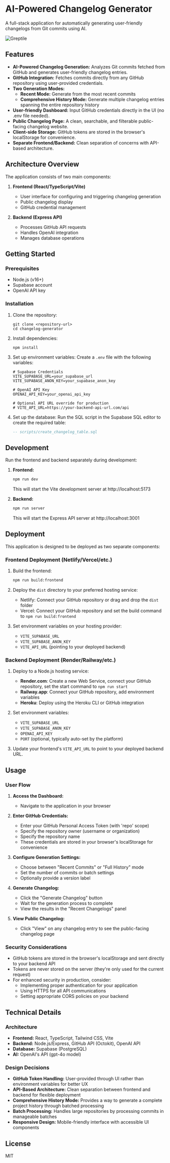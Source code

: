 # AI-Powered Changelog Generator

A full-stack application for automatically generating user-friendly changelogs from Git commits using AI.

![Greptile](https://prod-files-secure.s3.us-west-2.amazonaws.com/bf6af4dc-1413-4e62-ab50-02b018be0bc3/2792fa11-8feb-44d5-93ca-05a49b18ac12/Greptile_(16).png)

## Features

- **AI-Powered Changelog Generation:** Analyzes Git commits fetched from GitHub and generates user-friendly changelog entries.
- **GitHub Integration:** Fetches commits directly from any GitHub repository using user-provided credentials.
- **Two Generation Modes:**
  - **Recent Mode:** Generate from the most recent commits
  - **Comprehensive History Mode:** Generate multiple changelog entries spanning the entire repository history
- **User-friendly Dashboard:** Input GitHub credentials directly in the UI (no .env file needed).
- **Public Changelog Page:** A clean, searchable, and filterable public-facing changelog website.
- **Client-side Storage:** GitHub tokens are stored in the browser's localStorage for convenience.
- **Separate Frontend/Backend:** Clean separation of concerns with API-based architecture.

## Architecture Overview

The application consists of two main components:

1. **Frontend (React/TypeScript/Vite)**
   - User interface for configuring and triggering changelog generation
   - Public changelog display
   - GitHub credential management

2. **Backend (Express API)**
   - Processes GitHub API requests
   - Handles OpenAI integration
   - Manages database operations

## Getting Started

### Prerequisites

- Node.js (v16+)
- Supabase account
- OpenAI API key

### Installation

1. Clone the repository:
   ```
   git clone <repository-url>
   cd changelog-generator
   ```

2. Install dependencies:
   ```
   npm install
   ```

3. Set up environment variables:
   Create a `.env` file with the following variables:
   ```env
   # Supabase Credentials
   VITE_SUPABASE_URL=your_supabase_url
   VITE_SUPABASE_ANON_KEY=your_supabase_anon_key
   
   # OpenAI API Key
   OPENAI_API_KEY=your_openai_api_key
   
   # Optional API URL override for production
   # VITE_API_URL=https://your-backend-api-url.com/api
   ```

4. Set up the database:
   Run the SQL script in the Supabase SQL editor to create the required table:
   ```sql
   -- scripts/create_changelog_table.sql
   ```

## Development

Run the frontend and backend separately during development:

1. **Frontend:**
   ```bash
   npm run dev
   ```
   This will start the Vite development server at http://localhost:5173

2. **Backend:**
   ```bash
   npm run server
   ```
   This will start the Express API server at http://localhost:3001

## Deployment

This application is designed to be deployed as two separate components:

### Frontend Deployment (Netlify/Vercel/etc.)

1. Build the frontend:
   ```bash
   npm run build:frontend
   ```

2. Deploy the `dist` directory to your preferred hosting service:
   - Netlify: Connect your GitHub repository or drag and drop the `dist` folder
   - Vercel: Connect your GitHub repository and set the build command to `npm run build:frontend`

3. Set environment variables on your hosting provider:
   - `VITE_SUPABASE_URL`
   - `VITE_SUPABASE_ANON_KEY`
   - `VITE_API_URL` (pointing to your deployed backend)

### Backend Deployment (Render/Railway/etc.)

1. Deploy to a Node.js hosting service:
   - **Render.com**: Create a new Web Service, connect your GitHub repository, set the start command to `npm run start`
   - **Railway.app**: Connect your GitHub repository, add environment variables
   - **Heroku**: Deploy using the Heroku CLI or GitHub integration

2. Set environment variables:
   - `VITE_SUPABASE_URL`
   - `VITE_SUPABASE_ANON_KEY`
   - `OPENAI_API_KEY`
   - `PORT` (optional, typically auto-set by the platform)

3. Update your frontend's `VITE_API_URL` to point to your deployed backend URL.

## Usage

### User Flow

1. **Access the Dashboard:**
   - Navigate to the application in your browser

2. **Enter GitHub Credentials:**
   - Enter your GitHub Personal Access Token (with 'repo' scope)
   - Specify the repository owner (username or organization)
   - Specify the repository name
   - These credentials are stored in your browser's localStorage for convenience

3. **Configure Generation Settings:**
   - Choose between "Recent Commits" or "Full History" mode
   - Set the number of commits or batch settings
   - Optionally provide a version label

4. **Generate Changelog:**
   - Click the "Generate Changelog" button
   - Wait for the generation process to complete
   - View the results in the "Recent Changelogs" panel

5. **View Public Changelog:**
   - Click "View" on any changelog entry to see the public-facing changelog page

### Security Considerations

- GitHub tokens are stored in the browser's localStorage and sent directly to your backend API
- Tokens are never stored on the server (they're only used for the current request)
- For enhanced security in production, consider:
  - Implementing proper authentication for your application
  - Using HTTPS for all API communications
  - Setting appropriate CORS policies on your backend

## Technical Details

### Architecture

- **Frontend:** React, TypeScript, Tailwind CSS, Vite
- **Backend:** Node.js/Express, GitHub API (Octokit), OpenAI API
- **Database:** Supabase (PostgreSQL)
- **AI:** OpenAI's API (gpt-4o model)

### Design Decisions

- **GitHub Token Handling:** User-provided through UI rather than environment variables for better UX
- **API-Based Architecture:** Clean separation between frontend and backend for flexible deployment
- **Comprehensive History Mode:** Provides a way to generate a complete project history through batched processing
- **Batch Processing:** Handles large repositories by processing commits in manageable batches
- **Responsive Design:** Mobile-friendly interface with accessible UI components

## License

MIT 